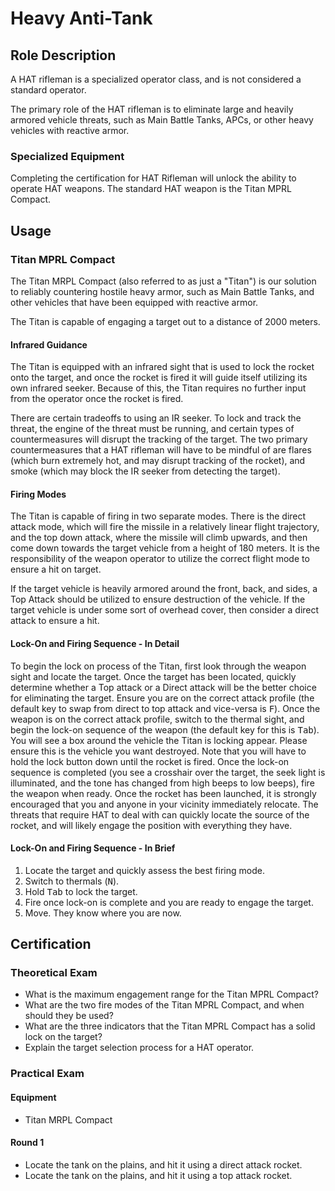 # Heavy Anti-Tank

## Role Description

A HAT rifleman is a specialized operator class, and is not considered a standard operator.

The primary role of the HAT rifleman is to eliminate large and heavily armored vehicle threats, such as Main Battle Tanks, APCs, or other heavy vehicles with reactive armor.

### Specialized Equipment

Completing the certification for HAT Rifleman will unlock the ability to operate HAT weapons. The standard HAT weapon is the Titan MPRL Compact.

## Usage

### Titan MPRL Compact

The Titan MRPL Compact (also referred to as just a "Titan") is our solution to reliably countering hostile heavy armor, such as Main Battle Tanks, and other vehicles that have been equipped with reactive armor.

The Titan is capable of engaging a target out to a distance of 2000 meters.

#### Infrared Guidance

The Titan is equipped with an infrared sight that is used to lock the rocket onto the target, and once the rocket is fired it will guide itself utilizing its own infrared seeker. Because of this, the Titan requires no further input from the operator once the rocket is fired.

There are certain tradeoffs to using an IR seeker. To lock and track the threat, the engine of the threat must be running, and certain types of countermeasures will disrupt the tracking of the target. The two primary countermeasures that a HAT rifleman will have to be mindful of are flares (which burn extremely hot, and may disrupt tracking of the rocket), and smoke (which may block the IR seeker from detecting the target).

#### Firing Modes

The Titan is capable of firing in two separate modes. There is the direct attack mode, which will fire the missile in a relatively linear flight trajectory, and the top down attack, where the missile will climb upwards, and then come down towards the target vehicle from a height of 180 meters. It is the responsibility of the weapon operator to utilize the correct flight mode to ensure a hit on target.

If the target vehicle is heavily armored around the front, back, and sides, a Top Attack should be utilized to ensure destruction of the vehicle. If the target vehicle is under some sort of overhead cover, then consider a direct attack to ensure a hit.

#### Lock-On and Firing Sequence - In Detail

To begin the lock on process of the Titan, first look through the weapon sight and locate the target.
Once the target has been located, quickly determine whether a Top attack or a Direct attack will be the better choice for eliminating the target. Ensure you are on the correct attack profile (the default key to swap from direct to top attack and vice-versa is <kbd>F</kbd>).
Once the weapon is on the correct attack profile, switch to the thermal sight, and begin the lock-on sequence of the weapon (the default key for this is <kbd>Tab</kbd>). You will see a box around the vehicle the Titan is locking appear. Please ensure this is the vehicle you want destroyed. Note that you will have to hold the lock button down until the rocket is fired.
Once the lock-on sequence is completed (you see a crosshair over the target, the seek light is illuminated, and the tone has changed from high beeps to low beeps), fire the weapon when ready.
Once the rocket has been launched, it is strongly encouraged that you and anyone in your vicinity immediately relocate. The threats that require HAT to deal with can quickly locate the source of the rocket, and will likely engage the position with everything they have.

#### Lock-On and Firing Sequence - In Brief

1. Locate the target and quickly assess the best firing mode.
1. Switch to thermals (<kbd>N</kbd>).
1. Hold <kbd>Tab</kbd> to lock the target.
1. Fire once lock-on is complete and you are ready to engage the target.
1. Move. They know where you are now.

## Certification

### Theoretical Exam

- What is the maximum engagement range for the Titan MPRL Compact?
- What are the two fire modes of the Titan MPRL Compact, and when should they be used?
- What are the three indicators that the Titan MPRL Compact has a solid lock on the target?
- Explain the target selection process for a HAT operator.

### Practical Exam

#### Equipment

- Titan MRPL Compact

#### Round 1

- Locate the tank on the plains, and hit it using a direct attack rocket.
- Locate the tank on the plains, and hit it using a top attack rocket.
